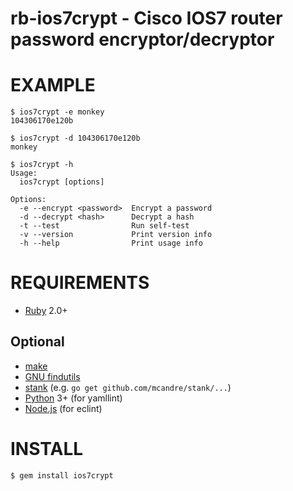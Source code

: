 # rb-ios7crypt - Cisco IOS7 router password encryptor/decryptor

# EXAMPLE

```console
$ ios7crypt -e monkey
104306170e120b

$ ios7crypt -d 104306170e120b
monkey

$ ios7crypt -h
Usage:
  ios7crypt [options]

Options:
  -e --encrypt <password>  Encrypt a password
  -d --decrypt <hash>      Decrypt a hash
  -t --test                Run self-test
  -v --version             Print version info
  -h --help                Print usage info
```

# REQUIREMENTS

* [Ruby](https://www.ruby-lang.org/) 2.0+

## Optional

* [make](https://www.gnu.org/software/make/)
* [GNU findutils](https://www.gnu.org/software/findutils/)
* [stank](https://github.com/mcandre/stank) (e.g. `go get github.com/mcandre/stank/...`)
* [Python](https://www.python.org) 3+ (for yamllint)
* [Node.js](https://nodejs.org/en/) (for eclint)

# INSTALL

```console
$ gem install ios7crypt
```
